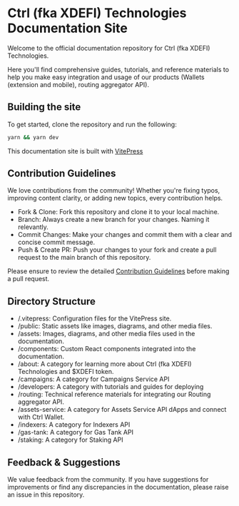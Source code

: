# Ctrl (fka XDEFI) Technologies Documentation Site

Welcome to the official documentation repository for Ctrl (fka XDEFI) Technologies.

Here you'll find comprehensive guides, tutorials, and reference materials
to help you make easy integration and usage of our products (Wallets (extension and mobile), routing aggregator API).

## Building the site

To get started, clone the repository and run the following:

```bash
yarn && yarn dev
```

This documentation site is built with [VitePress](https://vitepress.dev)

## Contribution Guidelines

We love contributions from the community! Whether you're fixing typos,
improving content clarity, or adding new topics, every contribution helps.

- Fork & Clone: Fork this repository and clone it to your local machine.
- Branch: Always create a new branch for your changes. Naming it relevantly.
- Commit Changes: Make your changes and commit them with a clear and concise
  commit message.
- Push & Create PR: Push your changes to your fork and create a pull request
  to the main branch of this repository.

Please ensure to review the detailed [Contribution Guidelines](./CONTRIBUTING.md) before
making a pull request.

## Directory Structure

- /.vitepress: Configuration files for the VitePress site.
- /public: Static assets like images, diagrams, and other media files.
- /assets: Images, diagrams, and other media files used in the documentation.
- /components: Custom React components integrated into the documentation.
- /about: A category for learning more about Ctrl (fka XDEFI) Technologies and $XDEFI token.
- /campaigns: A category for Campaigns Service API
- /developers: A category with tutorials and guides for deploying
- /routing: Technical reference materials for integrating our Routing aggregator API.
- /assets-service: A category for Assets Service API dApps and connect with Ctrl Wallet.
- /indexers: A category for Indexers API
- /gas-tank: A category for Gas Tank API
- /staking: A category for Staking API

## Feedback & Suggestions

We value feedback from the community. If you have suggestions for improvements
or find any discrepancies in the documentation, please raise an issue in this
repository.
